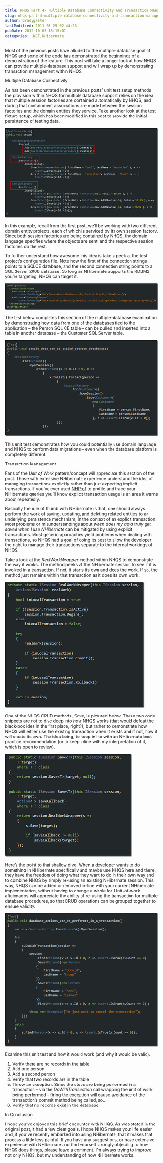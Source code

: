 ```yaml
---
title: NHQS Part 4- Multiple Database Connectivity and Transaction Management
slug: nhqs-part-4-multiple-database-connectivity-and-transaction-management
author: bradygaster
lastModified: 2011-05-29 02:44:23
pubDate: 2012-10-05 18:15:07
categories: .NET,NHibernate
---
```


<p>Most of the previous posts have alluded to the multiple-database goal of NHQS and some of the code has demonstrated the beginnings of a demonstration of the feature. This post will take a longer look at how NHQS can provide multiple-database support and
  will wrap up by demonstrating transaction management within NHQS. </p>
Multiple Database Connectivity
<p>As has been demonstrated in the previous posts&#x2019; unit test setup methods the provision within NHQS for multiple database support relies on the idea that multiple session factories are contained automatically by NHQS, and during that containment associations
  are made between the session factories and the domain entities they service. Take another look at the test fixture setup, which has been modified in this post to provide the initial persistence of testing data. </p>
<p>
  <img alt="Multiple database setup" src="media/image_3.png">
</p>
<p>In this example, recall from the first post, we&#x2019;ll be working with two different domain entity projects, each of which is serviced by its own session factory. Since both session factories are being contained by NHQS, the domain language specifies where
  the objects are sent, and the respective session factories do the rest. </p>
<p>To further understand how awesome this idea is take a peek at the test project&#x2019;s configuration file. Note how the first of the connection strings points to a SQLCE database, and the second connection string points to a SQL Server 2008 database. So long
  as NHibernate supports the RDBMS you&#x2019;re targeting, NHQS can target it. </p>
<p>
  <img alt="image" src="media/image_6.png">
</p>
<p>The test below completes this section of the multiple-database examination by demonstrating how data from one of the databases tied to the application &#x2013; the Person SQL CE table &#x2013; can be pulled and inserted into a table in another database &#x2013; the Customer
  SQL Server table. </p>
<p>
  <img alt="image" src="media/image_9.png">
</p>
<p>This unit test demonstrates how you could potentially use domain language and NHQS to perform data migrations &#x2013; even when the database platform is completely different. </p>
Transaction Management
<p>Fans of the <em>Unit of Work </em> pattern/concept will appreciate this section of the post. Those with extensive NHibernate experience understand the idea of managing transactions explicitly rather than just expecting implicit transactions. If you&#x2019;ve
  ever used
  <a title="NHProfiler" href="http://nhprof.com/">NHProf</a>  to profile and trace your NHibernate queries you&#x2019;ll know explicit transaction usage is an area it warns about repeatedly. </p>
<p>Basically the rule of thumb with NHibernate is that, one should always perform the work of saving, updating, and deleting related entities to an underlying persistence mechanism, in the context of an explicit transaction. Most problems or misunderstandings
  about <em>when does my data truly get saved when I use NHibernate </em> can be mitigated by using explicit transactions. Most generic approaches yield problems when dealing with transactions, so NHQS had a goal of doing its best to allow the developer
  the right to manage their transactions separate to the internal workings of NHQS. </p>
<p>Take a look at the <em>RealWorkWrapper </em> method within NHQS to demonstrate the way it works. The method peeks at the NHibernate session to see if it is involved in a transaction. If not, it starts its own and does the work. If so, the method just remains
  within that transaction as it does its own work. </p>
<p>
  <img alt="Automatic transaction management" src="media/image_12.png">
</p>
<p>One of the NHQS CRUD methods, <em>Save</em>, is pictured below. These two code snippets are not to dive deep into <em>how </em> NHQS works (that would defeat the black-box idea in the first place, right?), but rather to demonstrate how NHQS will either
  use the existing transaction when it exists and if not, how it will create its own. The idea being, to keep inline with an NHibernate best practice recommendation (or to keep inline with my interpretation of it, which is open to review). </p>
<p>
  <img alt="image" src="media/image_15.png">
</p>
<p>Here&#x2019;s the point to that shallow dive. When a developer wants to do something in NHibernate specifically and maybe use NHQS here and there, they have the freedom of doing what they want to do in their own way and to combine NHQS by simply re-using an
  existing NHibernate session. This way, NHQS can be added or removed in-line with your current NHibernate implementation, without having to change a whole lot. Unit-of-work aficionados will appreciate the ability of re-using the transaction for multiple
  database procedures, so that CRUD operations can be grouped together to ensure validity.</p>
<p>
  <img alt="image" src="media/image_18.png">
</p>
<p>Examine this unit test and how it would work (and why it would be valid).
  <ol>
    <li>Verify there are no records in the table
      </li><li>Add one person
        </li><li>Add a second person
          </li><li>Verify that two records are in the table
            </li><li>Throw an exception. Since the steps are being performed in a transaction &#x2013; via the <em>DoWithTransaction</em>  call wrapping the unit of work being performed &#x2013; firing the exception will cause avoidance of the transaction&#x2019;s commit method being
              called, so&#x2026;
              </li><li>Verify that no records exist in the database </li>
  </ol>
  </p>In Conclusion
  <p>I hope you&#x2019;ve enjoyed this brief encounter with NHQS. As was stated in the original post, it had a few clear goals. I hope NHQS makes your life easier and, if you&#x2019;ve recently embarked into using NHibernate, that it makes that process a little less painful.
    If you have any suggestions, or have extensive experience with NHibernate and find yourself strongly objecting to how NHQS does things, please leave a comment. I&#x2019;m always trying to improve not only NHQS, but my understanding of how NHibernate works.
    </p>

